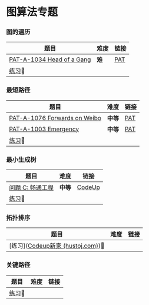 # 图算法专题

### 图的遍历

| 题目                                                    | 难度   | 链接                                                         |
| ------------------------------------------------------- | ------ | ------------------------------------------------------------ |
| [PAT-A-1034 Head of a Gang](PAT-A-1034.cpp)             | **难** | [PAT](https://pintia.cn/problem-sets/994805342720868352/problems/994805456881434624) |
| [练习](http://codeup.cn/contest.php?cid=100000620):bus: |        |                                                              |



### 最短路径

| 题目                                                    | 难度     | 链接                                                         |
| ------------------------------------------------------- | -------- | ------------------------------------------------------------ |
| [PAT-A-1076 Forwards on Weibo](PAT-A-1076.cpp)          | **中等** | [PAT](https://pintia.cn/problem-sets/994805342720868352/problems/994805392092020736) |
| [PAT-A-1003 Emergency](PAT-A-1003.cpp)                  | **中等** | [PAT](https://pintia.cn/problem-sets/994805342720868352/problems/994805523835109376) |
| [练习](http://codeup.cn/contest.php?cid=100000621):bus: |          |                                                              |



### 最小生成树

| 题目                                                    | 难度     | 链接                                                       |
| ------------------------------------------------------- | -------- | ---------------------------------------------------------- |
| [问题 C: 畅通工程]()                                    | **中等** | [CodeUp](http://codeup.cn/problem.php?cid=100000622&pid=2) |
| [练习](http://codeup.cn/contest.php?cid=100000622):bus: |          |                                                            |



### 拓扑排序

| 题目                                                         | 难度 | 链接 |
| ------------------------------------------------------------ | ---- | ---- |
| [练习]([Codeup新家 (hustoj.com)](http://codeup.hustoj.com/contest.php?cid=100000623)):bus: |      |      |



### 关键路径

| 题目                                                         | 难度 | 链接 |
| ------------------------------------------------------------ | ---- | ---- |
| [练习](http://codeup.hustoj.com/contest.php?cid=100000624):bus: |      |      |


